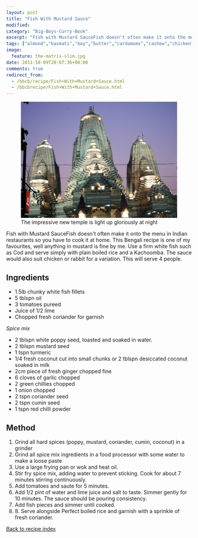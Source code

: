 ```yaml
---
layout: post
title: "Fish With Mustard Sauce"
modified:
category: "Big-Boys-Curry-Book"
excerpt: "Fish with Mustard SauceFish doesn't often make it onto the menu in Indian restaurants so"
tags: ["almond","basmati","bay","butter","cardomoms","cashew","chicken","cinnamon","cloves","cumin","ghee","lamb","mace","nuts","pepper","rice","saffron","turmeric"]
image:
  feature: the-matrix-slim.jpg
date: 2011-10-09T20:07:36+00:00
comments: true
redirect_from: 
  - /bbcb/recipe/Fish+With+Mustard+Sauce.html
  - /bbcbrecipe/Fish+With+Mustard+Sauce.html
---
```


<figure>
	<a href="/images/bbcb/pict1486.jpg" alt="Temple, Calcutta, India" title="Temple, Calcutta, India &#169; Ashley Kitson 13/09/2011"><img src="/images/bbcb/pict1486.jpg"/></a>
	<figcaption>The impressive new temple is light up gloriously at night</figcaption>
</figure>

Fish with Mustard SauceFish doesn't often make it onto the menu in Indian restaurants so you have to cook it at home. This Bengali recipe is one of my favourites, well anything in mustard is fine by me. Use a firm white fish such as Cod and serve simply with plain boiled rice and a Kachoomba. The sauce would also suit chicken or rabbit for a variation. This will serve 4 people.
        
## Ingredients
        
<ul><li>1.5lb chunky white fish fillets</li><li>5 tblspn oil</li><li>3 tomatoes pureed</li><li>Juice of 1/2 lime</li><li>Chopped fresh coriander for garnish</li></ul><p><em>Spice mix</em></p><ul><li>2 tblspn white poppy seed, toasted and soaked in water.</li><li>2 tblspn mustard seed</li><li>1 tspn turmeric</li><li>1/4 fresh coconut cut into small chunks or 2 tblspn desiccated coconut soaked in milk</li><li>2cm piece of fresh ginger chopped fine</li><li>6 cloves of garlic chopped</li><li>2 green chillies chopped</li><li>1 onion chopped</li><li>2 tspn coriander seed</li><li>2 tspn cumin seed</li><li>1 tspn red chilli powder</li></ul>
        
## Method

<ol><li>Grind all hard spices (poppy, mustard, coriander, cumin, coconut) in a  grinder</li><li>Grind all spice mix ingredients in a food processor with some water to make a loose  paste</li><li>Use a large frying pan or wok and heat oil. </li><li>Stir fry spice mix, adding water to prevent sticking. Cook for about 7 minutes stirring  continuously.</li><li>Add tomatoes and saute for 5 minutes. </li><li>Add 1/2 pint of water and lime juice and salt to taste. Simmer gently for 10 minutes.  The sauce should be pouring consistency.</li><li>Add fish pieces and simmer until cooked.</li><li>8. Serve alongside Perfect boiled rice and garnish with a sprinkle of fresh coriander.</li></ol>   

<a href="/bbcb">Back to recipe index</a>      